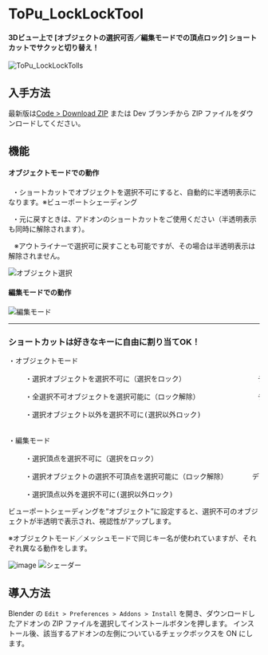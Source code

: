 # ToPu_LockLockTool
#### 3Dビュー上で [オブジェクトの選択可否／編集モードでの頂点ロック] ショートカットでサクッと切り替え！

![ToPu_LockLockTolls](https://github.com/user-attachments/assets/f2cf00fb-0a98-47d0-853e-2c7bb2946127)

## 入手方法
最新版は[Code > Download ZIP](https://github.com/http4211/ToPu_LockLockTool/releases) または Dev ブランチから ZIP ファイルをダウンロードしてください。

## 機能
#### オブジェクトモードでの動作

<p>&nbsp;&nbsp;・ショートカットでオブジェクトを選択不可にすると、自動的に半透明表示になります。※ビューポートシェーディング</p>

<p>&nbsp;&nbsp;・元に戻すときは、アドオンのショートカットをご使用ください（半透明表示も同時に解除されます）。</p> 
<p>&nbsp;&nbsp; ※アウトライナーで選択可に戻すことも可能ですが、その場合は半透明表示は解除されません。</p>


![オブジェクト選択](https://github.com/user-attachments/assets/23215f96-ad19-4697-aca5-c4b061597e07)



#### 編集モードでの動作

![編集モード](https://github.com/user-attachments/assets/177bf33d-1b38-4245-8974-1c8825148699)


---

### ショートカットは好きなキーに自由に割り当てOK！
<pre>・オブジェクトモード</font>
  
    ・選択オブジェクトを選択不可に（選択をロック）　　　　　　        デフォルトキー:　    4
  
    ・全選択不可オブジェクトを選択可能に（ロック解除）　　　　        デフォルトキー:  alt+4
 
    ・選択オブジェクト以外を選択不可に(選択以外ロック)               デフォルトキー: ctrl+4


・編集モード
  
    ・選択頂点を選択不可に（選択をロック）　　　　　　               デフォルトキー:　    4
 
    ・選択オブジェクトの選択不可頂点を選択可能に（ロック解除）　　　　デフォルトキー:  alt+4
 
    ・選択頂点以外を選択不可に(選択以外ロック)                      デフォルトキー: ctrl+4</pre>


ビューポートシェーディングを“オブジェクト”に設定すると、選択不可のオブジェクトが半透明で表示され、視認性がアップします。

※オブジェクトモード／メッシュモードで同じキー名が使われていますが、それぞれ異なる動作をします。





![image](https://github.com/user-attachments/assets/1a7d50ac-26a1-4e69-8c85-0a51b2a867ff)
![シェーダー](https://github.com/user-attachments/assets/3f1865eb-885e-4da3-8022-4883821b883a)


## 導入方法
Blender の `Edit > Preferences > Addons > Install` を開き、ダウンロードしたアドオンの ZIP ファイルを選択してインストールボタンを押します。 インストール後、該当するアドオンの左側についているチェックボックスを ON にします。

